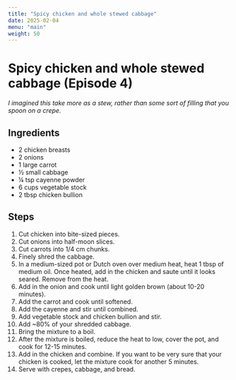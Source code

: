 ```yaml
---
title: "Spicy chicken and whole stewed cabbage"
date: 2025-02-04
menu: "main"
weight: 50
---
```


# Spicy chicken and whole stewed cabbage (Episode 4)

*I imagined this take more as a stew, rather than some sort of filling that you spoon on a crepe.*

## Ingredients
- 2 chicken breasts
- 2 onions
- 1 large carrot
- ½ small cabbage
- ¼ tsp cayenne powder
- 6 cups vegetable stock
- 2 tbsp chicken bullion

## Steps
1. Cut chicken into bite-sized pieces.
2. Cut onions into half-moon slices.
3. Cut carrots into 1/4 cm chunks.
4. Finely shred the cabbage.
5. In a medium-sized pot or Dutch oven over medium heat, heat 1 tbsp of medium oil. Once heated, add in the chicken and saute until it looks seared. Remove from the heat.
6. Add in the onion and cook until light golden brown (about 10-20 minutes).
7. Add the carrot and cook until softened. 
8. Add the cayenne and stir until combined. 
9. Add vegetable stock and chicken bullion and stir.
10. Add ~80% of your shredded cabbage.
11. Bring the mixture to a boil.
12. After the mixture is boiled, reduce the heat to low, cover the pot, and cook for 12-15 minutes.
13. Add in the chicken and combine. If you want to be very sure that your chicken is cooked, let the mixture cook for another 5 minutes.
14. Serve with crepes, cabbage, and bread.